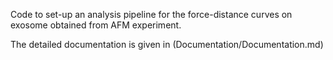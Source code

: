 
Code to set-up an analysis pipeline for the force-distance curves on exosome
obtained from AFM experiment. 

The detailed documentation is given in (Documentation/Documentation.md) 
